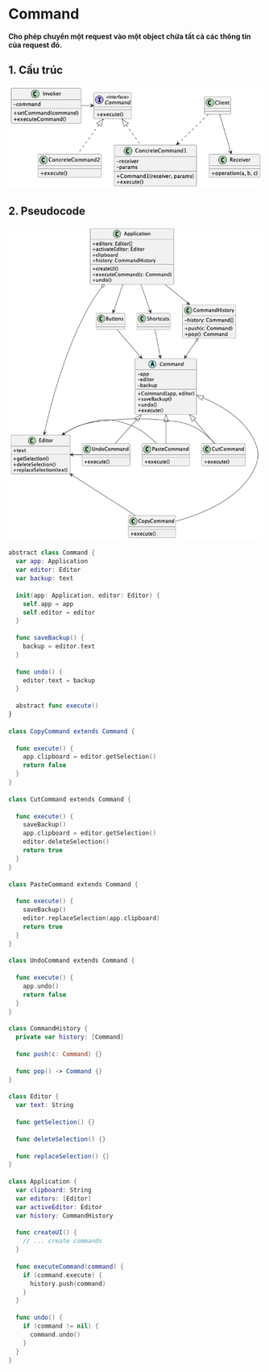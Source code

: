 # Command
**Cho phép chuyển một request vào một object chứa tất cả các thông tin của request đó.**

## 1. Cấu trúc

![Command structure](/out//00.diagrams/02.design-parterns/03.behaviral-parterns/command_structure/Command%20Structure.png)

## 2. Pseudocode
![Command Pseudocode](/out//00.diagrams/02.design-parterns/03.behaviral-parterns/command_structure_pseudo_code/Command%20Pseudocode.png)


```swift
abstract class Command {
  var app: Application
  var editor: Editor
  var backup: text

  init(app: Application, editor: Editor) {
    self.app = app
    self.editor = editor
  }

  func saveBackup() {
    backup = editor.text
  }

  func undo() {
    editor.text = backup
  }
  
  abstract func execute()
}

class CopyCommand extends Command {

  func execute() {
    app.clipboard = editor.getSelection()
    return false
  }
}

class CutCommand extends Command {

  func execute() {
    saveBackup()
    app.clipboard = editor.getSelection()
    editor.deleteSelection()
    return true
  }
}

class PasteCommand extends Command {

  func execute() {
    saveBackup()
    editor.replaceSelection(app.clipboard)
    return true
  }
}

class UndoCommand extends Command {

  func execute() {
    app.undo()
    return false
  }
}

class CommandHistory {
  private var history: [Command]

  func push(c: Command) {}

  func pop() -> Command {}
}

class Editor {
  var text: String

  func getSelection() {}

  func deleteSelection() {}

  func replaceSelection() {}
}

class Application {
  var clipboard: String
  var editors: [Editor]
  var activeEditor: Editor
  var history: CommandHistory

  func createUI() {
    // ... create commands
  }

  func executeCommand(command) {
    if (command.execute) {
      history.push(command)
    }
  }

  func undo() {
    if (command != nil) {
      command.undo()
    }
  }
}

```